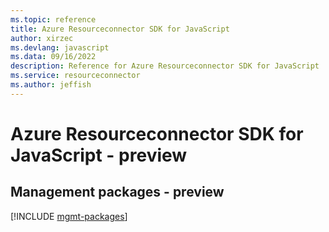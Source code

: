 ```yaml
---
ms.topic: reference
title: Azure Resourceconnector SDK for JavaScript
author: xirzec
ms.devlang: javascript
ms.data: 09/16/2022
description: Reference for Azure Resourceconnector SDK for JavaScript
ms.service: resourceconnector
ms.author: jeffish
---
```

# Azure Resourceconnector SDK for JavaScript - preview

## Management packages - preview
[!INCLUDE [mgmt-packages](resourceconnector-mgmt-index.md)]